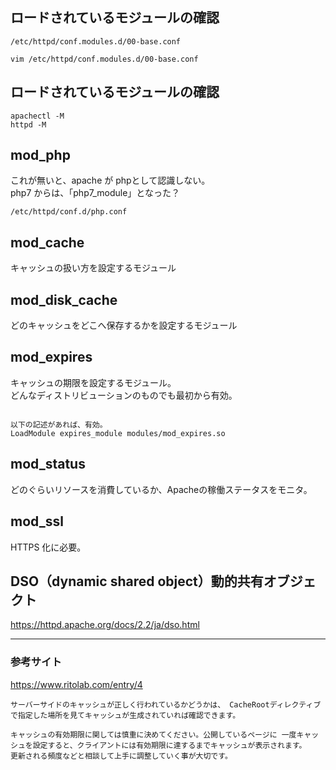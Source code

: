 ## ロードされているモジュールの確認
```
/etc/httpd/conf.modules.d/00-base.conf

vim /etc/httpd/conf.modules.d/00-base.conf
```

## ロードされているモジュールの確認
```
apachectl -M
httpd -M
```

## mod_php
これが無いと、apache が phpとして認識しない。  
php7 からは、「php7_module」となった？
```
/etc/httpd/conf.d/php.conf
```

## mod_cache
キャッシュの扱い方を設定するモジュール

## mod_disk_cache
どのキャッシュをどこへ保存するかを設定するモジュール

## mod_expires
キャッシュの期限を設定するモジュール。  
どんなディストリビューションのものでも最初から有効。
```

以下の記述があれば、有効。
LoadModule expires_module modules/mod_expires.so
```

## mod_status
どのぐらいリソースを消費しているか、Apacheの稼働ステータスをモニタ。

## mod_ssl
HTTPS 化に必要。


## DSO（dynamic shared object）動的共有オブジェクト 
https://httpd.apache.org/docs/2.2/ja/dso.html

______________________________________________________________
### 参考サイト
<https://www.ritolab.com/entry/4>  
```
サーバーサイドのキャッシュが正しく行われているかどうかは、 CacheRootディレクティブで指定した場所を見てキャッシュが生成されていれば確認できます。

キャッシュの有効期限に関しては慎重に決めてください。公開しているページに 一度キャッシュを設定すると、クライアントには有効期限に達するまでキャッシュが表示されます。
更新される頻度などと相談して上手に調整していく事が大切です。
```